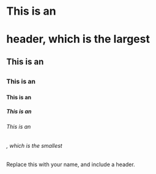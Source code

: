 # This is an <h1> header, which is the largest
## This is an <h2>
### This is an <h3>
#### This is an <h4>
##### This is an <h5>
###### This is an <h6>, which is the smallest
Replace this with your name, and include a header.

